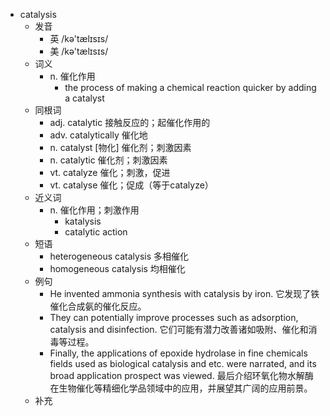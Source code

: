 - catalysis
  - 发音
    - 英 /kə'tælɪsɪs/
    - 美 /kə'tælɪsɪs/
  - 词义
    - n. 催化作用
      - the process of making a chemical reaction quicker by adding a catalyst
  - 同根词
    - adj. catalytic 接触反应的；起催化作用的
    - adv. catalytically 催化地
    - n. catalyst [物化] 催化剂；刺激因素
    - n. catalytic 催化剂；刺激因素
    - vt. catalyze 催化；刺激，促进
    - vt. catalyse 催化；促成（等于catalyze）
  - 近义词
    - n. 催化作用；刺激作用
      - katalysis
      - catalytic action
  - 短语
    - heterogeneous catalysis 多相催化
    - homogeneous catalysis 均相催化
  - 例句
    - He invented ammonia synthesis with catalysis by iron. 它发现了铁催化合成氨的催化反应。
    - They can potentially improve processes such as adsorption, catalysis and disinfection. 它们可能有潜力改善诸如吸附、催化和消毒等过程。
    - Finally, the applications of epoxide hydrolase in fine chemicals fields used as biological catalysis and etc. were narrated, and its broad application prospect was viewed. 最后介绍环氧化物水解酶在生物催化等精细化学品领域中的应用，并展望其广阔的应用前景。
  - 补充